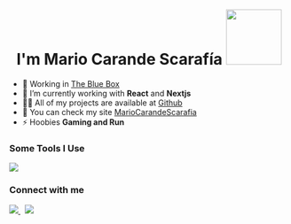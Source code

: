 <h1 align="center">
    I'm Mario Carande Scarafía
    <img width="100px" src="https://i.pinimg.com/originals/6e/a5/fd/6ea5fd598477f4eb62253fc3004039ca.gif" />
</h1>

- 🔭 Working in [The Blue Box](https://www.thebluebox.dev/)
- 🌱 I’m currently working with **React** and **Nextjs**
- 👨‍💻 All of my projects are available at [Github](https://github.com/mariiocarande)
- 👀 You can check my site [MarioCarandeScarafia](https://mariocarandescarafia.netlify.app)
- ⚡ Hoobies **Gaming and Run**

### Some Tools I Use

<p align="left">
    <img src="https://skillicons.dev/icons?i=html,css,js,react,nextjs,tailwind,bootstrap,heroku,aws,nodejs,graphql&theme=light" />
</p>

### Connect with me

<div align="left">
  <a href="https://github.com/mariiocarande" target="_blank">
    <img src="https://skillicons.dev/icons?i=github&theme=light" />
  </a>
  &nbsp;
  <a href="https://www.linkedin.com/in/mario-carande-scarafia/" target="_blank">
    <img src="https://skillicons.dev/icons?i=linkedin&theme=light" />
  </a>
</div>
